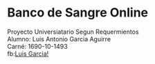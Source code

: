 # Banco de Sangre Online
Proyecto Universiatario Segun Requermientos <br>
Alumno: Luis Antonio Garcia Aguirre<br>
Carné: 1690-10-1493<br>
fb:[Luis Garcia!](fb.com/Tony)
